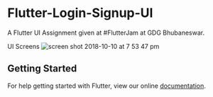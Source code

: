 # Flutter-Login-Signup-UI

A Flutter UI Assignment given at #FlutterJam at GDG Bhubaneswar.

UI Screens 
![screen shot 2018-10-10 at 7 53 47 pm](https://user-images.githubusercontent.com/21126403/46743232-3d5e9600-ccc6-11e8-8c8a-b49c5879a5c4.png)



## Getting Started

For help getting started with Flutter, view our online
[documentation](https://flutter.io/).
